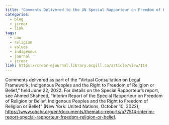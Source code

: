 ```yaml
---
title: "Comments Delivered to the UN Special Rapporteur on Freedom of Religion or Belief"
categories:
  - blog
  - jcreor
  - link
tags:
  - Law
  - religion
  - values
  - indigenous
  - journal
  - jcreor
link: https://creor-ejournal.library.mcgill.ca/article/view/114
---
```

Comments delivered as part of the “Virtual Consultation on Legal Framework: Indigenous Peoples and the Right to Freedom of Religion or Belief,” held June 22, 2022. For details on the Special Rapporteur’s report, see Ahmed Shaheed, “Interim Report of the Special Rapporteur on Freedom of Religion or Belief. Indigenous Peoples and the Right to Freedom of Religion or Belief” (New York: United Nations, October 10, 2022), <https://www.ohchr.org/en/documents/thematic-reports/a77514-interim-report-special-rapporteur-freedom-religion-or-belief>.
